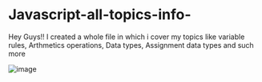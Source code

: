 # Javascript-all-topics-info-
Hey Guys!! I created a whole file in which i cover my topics like variable rules,  Arthmetics operations, Data types, Assignment data types and such more 

![image](https://github.com/user-attachments/assets/dfca3249-f431-4754-921b-386a98e2368d)


